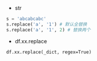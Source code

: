 - str
```python
s = 'abcabcabc'
s.replace('a', '1') # 默认全替换
s.replace('a', '1', 2) # 替换两个
```
- df.xx.replace
```
df.xx.replace(_dict, regex=True)
```
